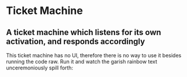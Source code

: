 # Ticket Machine

## A ticket machine which listens for its own activation, and responds accordingly

This ticket machine has no UI, therefore there is no way to use it besides running the code raw. Run it and watch the garish rainbow text unceremoniously spill forth:
[](https://github.com/RVCC-IDMX/ticket-manager-timcarroll761/blob/main/Screenshot_29.png?raw=true)
